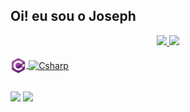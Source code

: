 ## Oi! eu sou o Joseph

<div align="center">
  <a href="https://github.com/rafaballerini">
  <img height="180em" src="https://github-readme-stats.vercel.app/api?username=jomarcal&show_icons=true&theme=dracula&include_all_commits=true&count_private=true"/>
  <img height="180em" src="https://github-readme-stats.vercel.app/api/top-langs/?username=jomarcal&layout=compact&langs_count=7&theme=dracula"/>
</div>
<div style="display: inline_block"><br>
  <img align="center" alt="Csharp" width="5%" src="https://raw.githubusercontent.com/devicons/devicon/master/icons/csharp/csharp-original.svg">
  <img align="center" alt="Csharp" width="5%" src="https://user-images.githubusercontent.com/73503497/200907585-6e1d2095-49da-4d5a-800f-f699245a7a1f.png">
</div>

##

<div>
  <a href = "mailto:josephmarcaldesouza@gmail.com"><img src="https://img.shields.io/badge/-Gmail-%23333?style=for-the-badge&logo=gmail&logoColor=white"   target="_blank"></a>
  <a href="https://www.linkedin.com/in/joseph-marçal-de-souza-237844256" target="_blank"><img src="https://img.shields.io/badge/-LinkedIn-%230077B5?style=for-the-badge&logo=linkedin&logoColor=white" target="_blank"></a>
</div>

